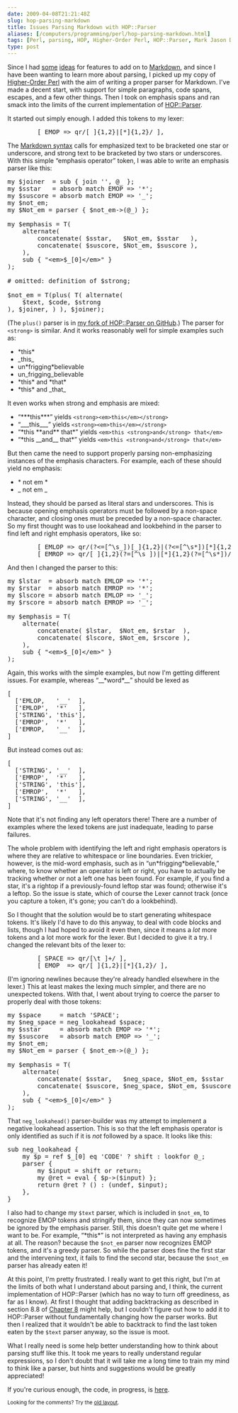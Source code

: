 ```yaml
--- 
date: 2009-04-08T21:21:48Z
slug: hop-parsing-markdown
title: Issues Parsing Markdown with HOP::Parser
aliases: [/computers/programming/perl/hop-parsing-markdown.html]
tags: [Perl, parsing, HOP, Higher-Order Perl, HOP::Parser, Mark Jason Dominus]
type: post
---
```


<p>Since I had <a href="/computers/markup/modest-markdown-proposal.html" title="A Modest Proposal for Markdown Definition
Lists">some</a> <a href="/computers/markup/markdown-table-rfc.html" title="RFC: A Simple Markdown Table Format">ideas</a> for features to add on
to <a href="http://daringfireball.net/projects/markdown/">Markdown</a>, and
since I have been wanting to learn more about parsing, I picked up my copy
of <a href="http://hop.perl.plover.com/">Higher-Order Perl</a> with the aim of
writing a proper parser for Markdown. I've made a decent start, with support
for simple paragraphs, code spans, escapes, and a few other things. Then I
took on emphasis spans and ran smack into the limits of the current implementation of
<a href="http://search.cpan.org/perldoc?HOP::Parser" title="HOP::Parser on CPAN">HOP::Parser</a>.</p>

<p>It started out simply enough. I added this tokens to my lexer:</p>

<pre>
        [ EMOP =&gt; qr/[_]{1,2}|[*]{1,2}/ ],
</pre>

<p>The <a href="http://daringfireball.net/projects/markdown/syntax/">Markdown syntax</a> calls for emphasized text to be bracketed one star or underscore,
and strong text to be bracketed by two stars or underscores. With this simple
“emphasis operator” token, I was able to write an emphasis parser like
this:</p>

<pre>
my $joiner  = sub { join &#x0027;&#x0027;, @_ };
my $sstar   = absorb match EMOP =&gt; &#x0027;*&#x0027;;
my $suscore = absorb match EMOP =&gt; &#x0027;_&#x0027;;
my $not_em;
my $Not_em = parser { $not_em-&gt;(@_) };

my $emphasis = T(
    alternate(
        concatenate( $sstar,   $Not_em, $sstar   ),
        concatenate( $suscore, $Not_em, $suscore ),
    ),
    sub { &quot;&lt;em&gt;$_[0]&lt;/em&gt;&quot; }
);

# omitted: definition of $strong;

$not_em = T(plus( T( alternate(
    $text, $code, $strong
), $joiner, ) ), $joiner);
</pre>

<p>(The <code>plus()</code> parser is
in <a href="http://github.com/theory/hop/tree/master">my fork of HOP::Parser on GitHub</a>.) The parser for <code>&lt;strong&gt;</code> is similar. And it
works reasonably well for simple examples such as:</p>

<ul>
  <li>*this*</li>
  <li>_this_</li>
  <li>un*frigging*believable</li>
  <li>un_frigging_believable</li>
  <li>*this* and *that*</li>
  <li>*this* and _that_</li>
</ul>

<p>It even works when strong and emphasis are mixed:</p>

<ul>
  <li>“***this***” yields <code>&lt;strong&gt;&lt;em&gt;this&lt;/em&gt;&lt;/strong&gt;</code></li>
  <li>“___this___” yields <code>&lt;strong&gt;&lt;em&gt;this&lt;/em&gt;&lt;/strong&gt;</code></li>
  <li>“*this **and** that*” yields <code>&lt;em&gt;this &lt;strong&gt;and&lt;/strong&gt; that&lt;/em&gt;</code></li>
  <li>“*this __and__ that*” yields <code>&lt;em&gt;this &lt;strong&gt;and&lt;/strong&gt; that&lt;/em&gt;</code></li>
</ul>

<p>But then came the need to support properly parsing non-emphasizing instances of the emphasis characters. For example, each of these should yield no emphasis:</p>

<ul>
  <li>* not em *</li>
  <li>_ not em _</li>
</ul>

<p>Instead, they should be parsed as literal stars and underscores. This is
because opening emphasis operators must be followed by a non-space character,
and closing ones must be preceded by a non-space character. So my first
thought was to use lookahead and lookbehind in the parser to find left and
right emphasis operators, like so:</p>

<pre>
        [ EMLOP =&gt; qr/(?&lt;=[^\s_])[_]{1,2}|(?&lt;=[^\s*])[*]{1,2}/ ],
        [ EMROP =&gt; qr/[_]{1,2}(?=[^\s_])|[*]{1,2}(?=[^\s*])/ ],
</pre>

<p>And then I changed the parser to this:</p>

<pre>
my $lstar  = absorb match EMLOP =&gt; &#x0027;*&#x0027;;
my $rstar  = absorb match EMROP =&gt; &#x0027;*&#x0027;;
my $lscore = absorb match EMLOP =&gt; &#x0027;_&#x0027;;
my $rscore = absorb match EMROP =&gt; &#x0027;_&#x0027;;

my $emphasis = T(
    alternate(
        concatenate( $lstar,  $Not_em, $rstar  ),
        concatenate( $lscore, $Not_em, $rscore ),
    ),
    sub { &quot;&lt;em&gt;$_[0]&lt;/em&gt;&quot; }
);
</pre>

<p>Again, this works with the simple examples, but now I'm getting different
issues. For example, whereas “__*word*__” should be lexed as</p>

<pre>
[
  [&#x0027;EMLOP,   &#x0027;__&#x0027;  ],
  [&#x0027;EMLOP&#x0027;,  &#x0027;*&#x0027;   ],
  [&#x0027;STRING&#x0027;, &#x0027;this&#x0027;],
  [&#x0027;EMROP&#x0027;,  &#x0027;*&#x0027;   ],
  [&#x0027;EMROP,   &#x0027;__&#x0027;  ],
]
</pre>

<p>But instead comes out as:</p>

<pre>
[
  [&#x0027;STRING&#x0027;, &#x0027;__&#x0027;  ],
  [&#x0027;EMROP&#x0027;,  &#x0027;*&#x0027;   ],
  [&#x0027;STRING&#x0027;, &#x0027;this&#x0027;],
  [&#x0027;EMROP&#x0027;,  &#x0027;*&#x0027;   ],
  [&#x0027;STRING&#x0027;, &#x0027;__&#x0027;  ],
]
</pre>

<p>Note that it's not finding any left operators there! There are a number of
examples where the lexed tokens are just inadequate, leading to parse
failures.</p>

<p>The whole problem with identifying the left and right emphasis operators is
where they are relative to whitespace or line boundaries. Even trickier,
however, is the mid-word emphasis, such as in “un*frigging*believable,” where,
to know whether an operator is left or right, you have to actually be tracking
whether or not a left one has been found. For example, if you find a star,
it's a rightop if a previously-found leftop star was found; otherwise it's a
leftop. So the issue is state, which of course the Lexer cannot track (once
you capture a token, it's gone; you can't do a lookbehind).</p>

<p>So I thought that the solution would be to start generating whitespace
tokens. It's likely I'd have to do this anyway, to deal with code blocks and
lists, though I had hoped to avoid it even then, since it means a <em>lot</em>
more tokens and a lot more work for the lexer. But I decided to give it a try.
I changed the relevant bits of the lexer to:</p>

<pre>
        [ SPACE =&gt; qr/[\t ]+/ ],
        [ EMOP  =&gt; qr/[_]{1,2}|[*]{1,2}/ ],
</pre>

<p>(I'm ignoring newlines because they're already handled elsewhere in the
lexer.) This at least makes the lexing much simpler, and there are no
unexpected tokens. With that, I went about trying to coerce the parser to
properly deal with those tokens:</p>

<pre>
my $space     = match &#x0027;SPACE&#x0027;;
my $neg_space = neg_lookahead $space;
my $sstar     = absorb match EMOP =&gt; &#x0027;*&#x0027;;
my $suscore   = absorb match EMOP =&gt; &#x0027;_&#x0027;;
my $not_em;
my $Not_em = parser { $not_em-&gt;(@_) };

my $emphasis = T(
    alternate(
        concatenate( $sstar,   $neg_space, $Not_em, $sstar   ),
        concatenate( $suscore, $neg_space, $Not_em, $suscore ),
    ),
    sub { &quot;&lt;em&gt;$_[0]&lt;/em&gt;&quot; }
);
</pre>

<p>That <code>neg_lookahead()</code> parser-builder was my attempt to
implement a negative lookahead assertion. This is so that the left emphasis
operator is only identified as such if it is <em>not</em> followed by
a space. It looks like this:</p>

<pre>
sub neg_lookahead {
    my $p = ref $_[0] eq &#x0027;CODE&#x0027; ? shift : lookfor @_;
    parser {
        my $input = shift or return;
        my @ret = eval { $p-&gt;($input) };
        return @ret ? () : (undef, $input);
    },
}
</pre>

<p>I also had to change my <code>$text</code> parser, which is included
in <code>$not_em</code>, to recognize EMOP tokens and stringify them, since
they can now sometimes be ignored by the emphasis parser. Still, this doesn't
quite get me where I want to be. For example, “*this*” is not interpreted as
having any emphasis at all. The reason? because the <code>$not_em</code>
parser now recognizes EMOP tokens, and it's a greedy parser. So while the
parser does fine the first star and the intervening text, it fails to find the
second star, because the <code>$not_em</code> parser has already eaten it!</p>

<p>At this point, I'm pretty frustrated. I really want to get this right, but
I'm at the limits of both what I understand about parsing and, I think, the
current implementation of HOP::Parser (which has no way to turn off
greediness, as far as I know). At first I thought that adding backtracking as
described in section 8.8
of <a href="http://hop.perl.plover.com/book/mod/chap08.mod" title="HOP Chapter 8: Parsing">Chapter 8</a> might help, but I couldn't figure out how to add it
to HOP::Parser without fundamentally changing how the parser works. But then I
realized that it wouldn't be able to backtrack to find the last token eaten by
the <code>$text</code> parser anyway, so the issue is moot.</p>

<p>What I really need is some help better understanding how to think about
parsing stuff like this. It took me years to really understand regular
expressions, so I don't doubt that it will take me a long time to train my
mind to think like a parser, but hints and suggestions would be greatly
appreciated!</p>

<p>If you're curious enough, the code, in progress,
is <a href="https://svn.kineticode.com/Text-Markover/trunk/" title="Text::Markover Repository">here</a>.</p>

<p class="past"><small>Looking for the comments? Try the <a rel="nofollow" href="//past.justatheory.com/computers/programming/perl/hop-parsing-markdown.html">old layout</a>.</small></p>


